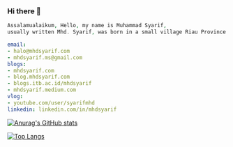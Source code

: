 ### Hi there 👋

<!--
**mhdsyarif/mhdsyarif** is a ✨ _special_ ✨ repository because its `README.md` (this file) appears on your GitHub profile.

Here are some ideas to get you started:

- 🔭 I’m currently working on ...
- 🌱 I’m currently learning ...
- 👯 I’m looking to collaborate on ...
- 🤔 I’m looking for help with ...
- 💬 Ask me about ...
- 📫 How to reach me: ...
- 😄 Pronouns: ...
- ⚡ Fun fact: ...
-->

```php
Assalamualaikum, Hello, my name is Muhammad Syarif, 
usually written Mhd. Syarif, was born in a small village Riau Province. Indonesia.
```

```yml
email: 
- halo@mhdsyarif.com
- mhdsyarif.ms@gmail.com
blogs:
- mhdsyarif.com
- blog.mhdsyarif.com
- blogs.itb.ac.id/mhdsyarif
- mhdsyarif.medium.com
vlog:
- youtube.com/user/syarifmhd
linkedin: linkedin.com/in/mhdsyarif
```
[![Anurag's GitHub stats](https://github-readme-stats.vercel.app/api?username=mhdsyarif)](https://github.com/anuraghazra/github-readme-stats)

[![Top Langs](https://github-readme-stats.vercel.app/api/top-langs/?username=mhdsyarif&layout=compact)](https://github.com/anuraghazra/github-readme-stats)
